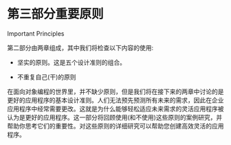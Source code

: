 # 第三部分重要原则

Important Principles

第二部分由两章组成，其中我们将检查以下内容的使用:

*   坚实的原则。这是五个设计准则的组合。

*   不重复自己(干)的原则

在面向对象编程的世界里，并不缺少原则，但是我们将在接下来的两章中讨论的是更好的应用程序的基本设计准则。人们无法预先预测所有未来的需求，因此在企业应用程序中经常需要更改。这就是为什么能够轻松适应未来需求的灵活应用程序被认为是更好的应用程序。这一部分将回顾使用(和不使用)这些原则的案例研究，并帮助你思考它们的重要性。对这些原则的详细研究可以帮助您创建高效灵活的应用程序。